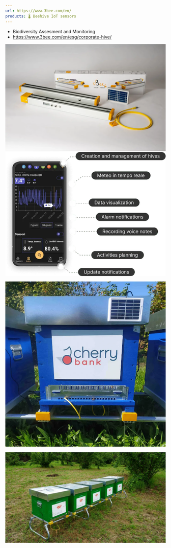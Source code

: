 ```yaml
---
url: https://www.3bee.com/en/
products: 🌡️ Beehive IoT sensors
---
```

- Biodiversity Assesment and Monitoring
- https://www.3bee.com/en/esg/corporate-hive/

![](img/hive-tech-v2.7df5c554.webp)
![](img/Pasted%20image%2020241228012800.png)

![](img/Pasted%20image%2020241204140854.png)

![](img/Pasted%20image%2020241204140904.png)

